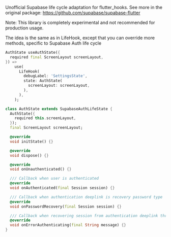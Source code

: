 <!--
This README describes the package. If you publish this package to pub.dev,
this README's contents appear on the landing page for your package.

For information about how to write a good package README, see the guide for
[writing package pages](https://dart.dev/guides/libraries/writing-package-pages).

For general information about developing packages, see the Dart guide for
[creating packages](https://dart.dev/guides/libraries/create-library-packages)
and the Flutter guide for
[developing packages and plugins](https://flutter.dev/developing-packages).
-->

Unofficial Supabase life cycle adaptation for flutter_hooks.
See more in the original package:
https://github.com/supabase/supabase-flutter

Note: This library is completely experimental and not recommended for production usage.

The idea is the same as in LifeHook, except that you can override more methods,
specific to Supabase Auth life cycle

```dart
AuthState useAuthState({
  required final ScreenLayout screenLayout,
}) =>
    use(
      LifeHook(
        debugLabel: 'SettingsState',
        state: AuthState(
          screenLayout: screenLayout,
        ),
      ),
    );

class AuthState extends SupabaseAuthLifeState {
  AuthState({
    required this.screenLayout,
  });
  final ScreenLayout screenLayout;

  @override
  void initState() {}

  @override
  void dispose() {}

  @override
  void onUnauthenticated() {}

  /// Callback when user is authenticated
  @override
  void onAuthenticated(final Session session) {}

  /// Callback when authentication deeplink is recovery password type
  @override
  void onPasswordRecovery(final Session session) {}

  /// Callback when recovering session from authentication deeplink throws error
  @override
  void onErrorAuthenticating(final String message) {}
}
```

<!-- ## Features -->

<!-- TODO: List what your package can do. Maybe include images, gifs, or videos.

## Getting started

TODO: List prerequisites and provide or point to information on how to
start using the package.

## Usage

TODO: Include short and useful examples for package users. Add longer examples
to `/example` folder.

```dart
const like = 'sample';
```

## Additional information

TODO: Tell users more about the package: where to find more information, how to
contribute to the package, how to file issues, what response they can expect
from the package authors, and more. -->
